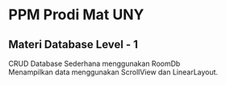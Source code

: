 # PPM Prodi Mat UNY 
## Materi Database Level - 1
CRUD Database Sederhana menggunakan RoomDb   
Menampilkan data menggunakan ScrollView dan LinearLayout.
